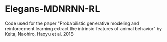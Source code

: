 # Elegans-MDNRNN-RL
Code used for the paper "Probabilistic generative modeling and reinforcement learning extract the intrinsic features of animal behavior" by Keita, Naohiro, Haoyu et al. 2018
